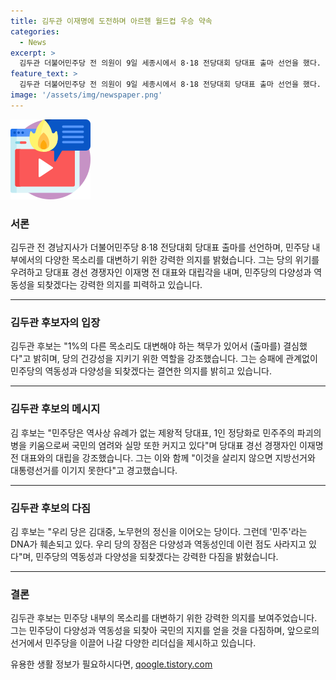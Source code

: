 ```yaml
---
title: 김두관 이재명에 도전하며 아르헨 월드컵 우승 약속
categories:
  - News
excerpt: >
  김두관 더불어민주당 전 의원이 9일 세종시에서 8·18 전당대회 당대표 출마 선언을 했다. 김 후보는 1%의 다양성을 대변하기 위해 출마를 결심했으며, 당대표에 도전하는 이유는 민주당의 위기를 막기 위해서라고 밝혔다. 이번 선거는 또한 김 후보의 출마로 인해 추대 형태가 변경될 수 있음을 시사하고 있다. 김 후보는 또한 국가균형발전의 상징인 세종시에서 회견을 열어 국민들의 이목을 끌었으며, 더불어민주당 내에서 다양한 의견이 참여하는 선거를 통해 국민들의 신뢰를 얻고자 한다고 밝혔다.
feature_text: >
  김두관 더불어민주당 전 의원이 9일 세종시에서 8·18 전당대회 당대표 출마 선언을 했다. 김 후보는 1%의 다양성을 대변하기 위해 출마를 결심했으며, 당대표에 도전하는 이유는 민주당의 위기를 막기 위해서라고 밝혔다. 이번 선거는 또한 김 후보의 출마로 인해 추대 형태가 변경될 수 있음을 시사하고 있다. 김 후보는 또한 국가균형발전의 상징인 세종시에서 회견을 열어 국민들의 이목을 끌었으며, 더불어민주당 내에서 다양한 의견이 참여하는 선거를 통해 국민들의 신뢰를 얻고자 한다고 밝혔다.
image: '/assets/img/newspaper.png'
---
```


<p><img src="/assets/img/news.png" alt="rentncar 속보" /></p>

<h3>서론</h3>

<p>김두관 전 경남지사가 더불어민주당 8·18 전당대회 당대표 출마를 선언하며, 민주당 내부에서의 다양한 목소리를 대변하기 위한 강력한 의지를 밝혔습니다. 그는 당의 위기를 우려하고 당대표 경선 경쟁자인 이재명 전 대표와 대립각을 내며, 민주당의 다양성과 역동성을 되찾겠다는 강력한 의지를 피력하고 있습니다.</p>

<hr />

<h3>김두관 후보자의 입장</h3>

<p>김두관 후보는 "1%의 다른 목소리도 대변해야 하는 책무가 있어서 (출마를) 결심했다"고 밝히며, 당의 건강성을 지키기 위한 역할을 강조했습니다. 그는 승패에 관계없이 민주당의 역동성과 다양성을 되찾겠다는 결연한 의지를 밝히고 있습니다. </p>

<hr />

<h3>김두관 후보의 메시지</h3>

<p>김 후보는 "민주당은 역사상 유례가 없는 제왕적 당대표, 1인 정당화로 민주주의 파괴의 병을 키움으로써 국민의 염려와 실망 또한 커지고 있다"며 당대표 경선 경쟁자인 이재명 전 대표와의 대립을 강조했습니다. 그는 이와 함께 "이것을 살리지 않으면 지방선거와 대통령선거를 이기지 못한다"고 경고했습니다.</p>

<hr />

<h3>김두관 후보의 다짐</h3>

<p>김 후보는 "우리 당은 김대중, 노무현의 정신을 이어오는 당이다. 그런데 '민주'라는 DNA가 훼손되고 있다. 우리 당의 장점은 다양성과 역동성인데 이런 점도 사라지고 있다"며, 민주당의 역동성과 다양성을 되찾겠다는 강력한 다짐을 밝혔습니다.</p>

<hr />

<h3>결론</h3>

<p>김두관 후보는 민주당 내부의 목소리를 대변하기 위한 강력한 의지를 보여주었습니다. 그는 민주당이 다양성과 역동성을 되찾아 국민의 지지를 얻을 것을 다짐하며, 앞으로의 선거에서 민주당을 이끌어 나갈 다양한 리더십을 제시하고 있습니다.</p>
유용한 생활 정보가 필요하시다면, <a href="https://qoogle.tistory.com" rel="dofollow">qoogle.tistory.com</a>


